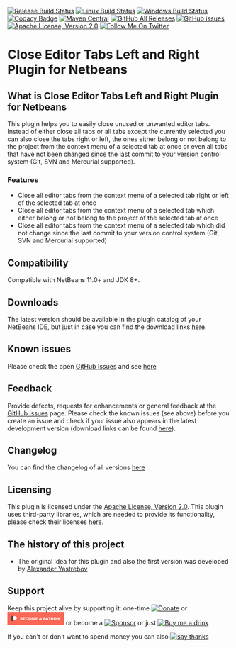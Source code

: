 [![Release Build Status](https://github.com/funfried/nb-editor-close-left-right/actions/workflows/release_maven.yml/badge.svg)](https://github.com/funfried/nb-editor-close-left-right/actions/workflows/release_maven.yml)
[![Linux Build Status](https://github.com/funfried/nb-editor-close-left-right/actions/workflows/linux_maven.yml/badge.svg)](https://github.com/funfried/nb-editor-close-left-right/actions/workflows/linux_maven.yml)
[![Windows Build Status](https://github.com/funfried/nb-editor-close-left-right/actions/workflows/windows_maven.yml/badge.svg)](https://github.com/funfried/nb-editor-close-left-right/actions/workflows/windows_maven.yml)
[![Codacy Badge](https://app.codacy.com/project/badge/Grade/45f6c8ab0e014809ba98276a709197f0)](https://www.codacy.com/gh/funfried/nb-editor-close-left-right/dashboard?utm_source=github.com&amp;utm_medium=referral&amp;utm_content=funfried/nb-editor-close-left-right&amp;utm_campaign=Badge_Grade)
[![Maven Central](https://img.shields.io/maven-central/v/de.funfried.netbeans.plugins/nb-editor-close-left-right)](https://repo1.maven.org/maven2/de/funfried/netbeans/plugins/nb-editor-close-left-right/)
[![GitHub All Releases](https://img.shields.io/github/downloads/funfried/nb-editor-close-left-right/total)](https://github.com/funfried/nb-editor-close-left-right/releases)
[![GitHub issues](https://img.shields.io/github/issues/funfried/nb-editor-close-left-right)](https://github.com/funfried/nb-editor-close-left-right/issues)
[![Apache License, Version 2.0](https://img.shields.io/github/license/funfried/nb-editor-close-left-right)](http://funfried.github.io/nb-editor-close-left-right/licenses.html)
[![Follow Me On Twitter](https://img.shields.io/twitter/follow/funfried84?style=social)](https://twitter.com/funfried84)

Close Editor Tabs Left and Right Plugin for Netbeans
================================================

What is Close Editor Tabs Left and Right Plugin for Netbeans
----------------------------------------------------
This plugin helps you to easily close unused or unwanted editor tabs. Instead of either
close all tabs or all tabs except the currently selected you can also close the tabs
right or left, the ones either belong or not belong to the project from the context
menu of a selected tab at once or even all tabs that have not been changed since the
last commit to your version control system (Git, SVN and Mercurial supported).

### Features
*   Close all editor tabs from the context menu of a selected tab right or left of the selected tab at once
*   Close all editor tabs from the context menu of a selected tab which either belong or not belong to the project of the selected tab at once
*   Close all editor tabs from the context menu of a selected tab which did not change since the last commit to your version control system (Git, SVN and Mercurial supported)

Compatibility
-------------
Compatible with NetBeans 11.0+ and JDK 8+.

Downloads
---------
The latest version should be available in the plugin catalog of your NetBeans IDE, but just in case you can find the download links [here](http://funfried.github.io/nb-editor-close-left-right/downloads.html).

Known issues
------------
Please check the open [GitHub Issues](/../../issues) and see [here](http://funfried.github.io/nb-editor-close-left-right/known_issues.html)

Feedback
--------
Provide defects, requests for enhancements or general feedback at the [GitHub issues](/../../issues) page.
Please check the known issues (see above) before you create an issue and check if your issue also appears in the latest development version (download links can be found [here](http://funfried.github.io/nb-editor-close-left-right/downloads.html)).

Changelog
---------
You can find the changelog of all versions [here](http://funfried.github.io/nb-editor-close-left-right/changes-report.html)

Licensing
---------
This plugin is licensed under the [Apache License, Version 2.0](http://funfried.github.io/nb-editor-close-left-right/licenses.html).
This plugin uses third-party libraries, which are needed to provide its functionality, please check their licenses [here](https://funfried.github.io/nb-editor-close-left-right/dependencies.html).

The history of this project
---------------------------
*   The original idea for this plugin and also the first version was developed by [Alexander Yastrebov](https://github.com/AlexanderYastrebov)

Support
---------
Keep this project alive by supporting it:
one-time [![Donate](https://www.paypalobjects.com/en_US/i/btn/btn_donate_SM.gif)](https://www.paypal.com/cgi-bin/webscr?cmd=_s-xclick&hosted_button_id=926F5XBCTK2LQ&source=url) or [![Patreon!](/src/site/resources/imgs/logos/become_a_patron_button.png)](https://www.patreon.com/funfried) or become a [![Sponsor](https://img.shields.io/static/v1?label=Sponsor&message=%E2%9D%A4&logo=GitHub&color=%23fe8e86)](https://github.com/sponsors/funfried) or just [![Buy me a drink](https://img.buymeacoffee.com/button-api/?text=Buy%20me%20a%20drink&emoji=%F0%9F%A5%83&slug=funfried&button_colour=5F7FFF&font_colour=ffffff&font_family=Cookie&outline_colour=000000&coffee_colour=FFDD00)](https://www.buymeacoffee.com/funfried)

If you can't or don't want to spend money you can also [![say thanks](https://img.shields.io/static/v1?label=say&message=thanks&color=green&style=for-the-badge&logo=handshake)](https://saythanks.io/to/funfried)
